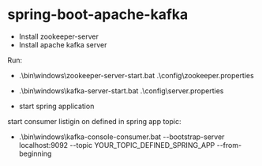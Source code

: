 # spring-boot-apache-kafka

- Install zookeeper-server
- Install apache kafka server

Run:
- .\bin\windows\zookeeper-server-start.bat .\config\zookeeper.properties
- .\bin\windows\kafka-server-start.bat .\config\server.properties

- start spring application

start consumer listigin on defined in spring app topic:
- .\bin\windows\kafka-console-consumer.bat --bootstrap-server localhost:9092 --topic YOUR_TOPIC_DEFINED_SPRING_APP --from-beginning



